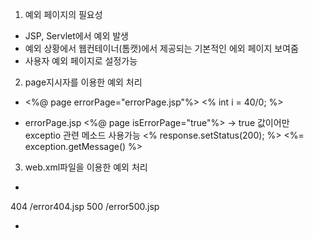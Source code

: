 1. 예외 페이지의 필요성
- JSP, Servlet에서 예외 발생
- 예외 상황에서 웹컨테이너(톰캣)에서 제공되는 기본적인 에외 페이지 보여줌
- 사용자 예외 페이지로 설정가능

2. page지시자를 이용한 예외 처리
- <%@ page errorPage="errorPage.jsp"%>
 <%
    int i = 40/0;
 %>

- errorPage.jsp
 <%@ page isErrorPage="true"%> -> true 값이어만 exceptio 관련 메소드 사용가능
 <% response.setStatus(200); %>
 <%= exception.getMessage() %>

3. web.xml파일을 이용한 예외 처리
- 
 <error-page>
 	<error-code>404</error-code>
 	<location>/error404.jsp</location>
 </error-page>
 <error-page>
 	<error-code>500</error-code>
 	<location>/error500.jsp</location>
 </error-page>

-